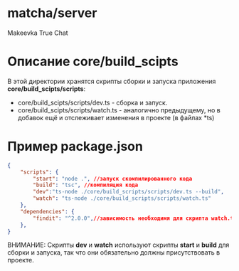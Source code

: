 # matcha/server
Makeevka True Chat

# Описание core/build_scipts
В этой директории хранятся скрипты сборки и запуска приложения
<br>
    <b>core/build_scipts/scripts</b>:
<br>
<ul>
    <li>core/build_scipts/scripts/dev.ts - сборка и запуск.</li>
    <li>core/build_scipts/scripts/watch.ts - аналогично предыдущему, но в добавок ещё и отслеживает изменения в проекте (в файлах *ts)</li>
</ul>

# Пример package.json
```json
{
    "scripts": {
        "start": "node .", //запуск скомпилированного кода
        "build": "tsc", //компиляция кода
        "dev":"ts-node ./core/build_scripts/scripts/dev.ts --build",
        "watch": "ts-node ./core/build_scripts/scripts/watch.ts"
    },
    "dependencies": {
        "findit": "^2.0.0",//зависимость необходимя для скрипта watch.ts
    },
}
```
ВНИМАНИЕ: Скрипты <b>dev</b> и <b>watch</b> используют скрипты <b>start</b> и <b>build</b> для сборки и запуска, так что они обязательно должны присутствовать в проекте.